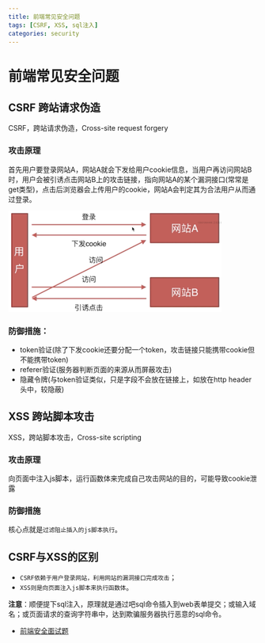 ```yaml
---
title: 前端常见安全问题
tags: [CSRF, XSS, sql注入]
categories: security
---
```


# 前端常见安全问题

## CSRF 跨站请求伪造
CSRF，跨站请求伪造，Cross-site request forgery

### 攻击原理
首先用户要登录网站A，网站A就会下发给用户cookie信息，当用户再访问网站B时，用户会被引诱点击网站B上的攻击链接，指向网站A的某个漏洞接口(常常是get类型)，点击后浏览器会上传用户的cookie，网站A会判定其为合法用户从而通过登录。

![CSRF攻击原理](./images/CSRF.png)

### 防御措施：
- token验证(除了下发cookie还要分配一个token，攻击链接只能携带cookie但不能携带token)
- referer验证(服务器判断页面的来源从而屏蔽攻击)
- 隐藏令牌(与token验证类似，只是字段不会放在链接上，如放在http header头中，较隐蔽)

## XSS 跨站脚本攻击
XSS，跨站脚本攻击，Cross-site scripting

### 攻击原理
向页面中注入js脚本，运行函数体来完成自己攻击网站的目的，可能导致cookie泄露

### 防御措施
核心点就是`过滤阻止插入的js脚本执行`。

## CSRF与XSS的区别
- `CSRF依赖于用户登录网站，利用网站的漏洞接口完成攻击`；
- `XSS则是向页面注入js脚本来执行函数体`。

**注意**：顺便提下sql注入，原理就是通过吧sql命令插入到web表单提交；或输入域名；或页面请求的查询字符串中，达到欺骗服务器执行恶意的sql命令。

- [前端安全面试题](https://www.cxymsg.com/guide/security.html#%E6%9C%89%E5%93%AA%E4%BA%9B%E5%8F%AF%E8%83%BD%E5%BC%95%E8%B5%B7%E5%89%8D%E7%AB%AF%E5%AE%89%E5%85%A8%E7%9A%84%E7%9A%84%E9%97%AE%E9%A2%98)

